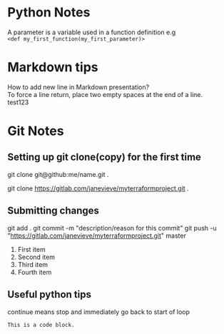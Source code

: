 # Python Notes

A parameter is  a variable used in a function definition
e.g  
`<def my_first_function(my_first_parameter)>`   



# Markdown tips
How to add new line in Markdown presentation?  
To force a line return, place two empty spaces at the end of a line.  
test123  

# Git Notes

## Setting up git clone(copy) for the first time
git clone git@github:me/name.git .

git clone https://gitlab.com/janevieve/myterraformproject.git .  

## Submitting changes

git add .
git commit -m "description/reason for this commit"
git push -u "https://gitlab.com/janevieve/myterraformproject.git" master  

<ol>
<li>First item</li>
<li>Second item</li>
<li>Third item</li>
<li>Fourth item</li>
</ol>

## Useful python tips
continue means stop and immediately go back to start of loop

<pre><code>This is a code block.
</code></pre>

